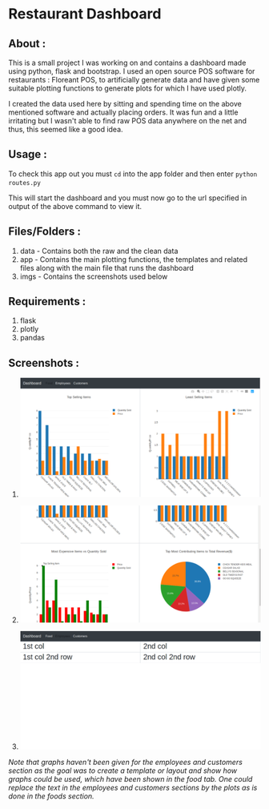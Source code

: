 # Restaurant Dashboard

## About :

This is a small project I was working on and contains a 
dashboard made using python, flask and bootstrap. I used an open 
source POS software for restaurants : Floreant POS, to artificially
generate data and have given some suitable plotting functions to
generate plots for which I have used plotly. 

I created the data used here by sitting and spending time on the above
mentioned software and actually placing orders. It was fun and a 
little irritating but I wasn't able to find raw POS data anywhere on 
the net and thus, this seemed like a good idea.

## Usage :

To check this app out you must `cd` into the app folder and then 
enter `python routes.py`

This will start the dashboard and you must now go to the url 
specified in output of the above command to view it.

## Files/Folders :

1. data - Contains both the raw and the clean data
2. app - Contains the main plotting functions, the templates and
 related files along with the main file that runs the dashboard
3. imgs - Contains the screenshots used below

## Requirements :

1. flask
2. plotly
3. pandas

## Screenshots :

1. ![yo](https://github.com/beatboxerish/mini_projects/blob/master/restaurant_dashboard/imgs/dashboard_1.png)

2. ![woooho](https://github.com/beatboxerish/mini_projects/blob/master/restaurant_dashboard/imgs/dashboard_2.png)

3. ![woooho](https://github.com/beatboxerish/mini_projects/blob/master/restaurant_dashboard/imgs/dashboard_3.png)

*Note that graphs haven't been given for the employees and customers
section as the goal was to create a template or layout and show how 
graphs could be used, which have been shown in the food tab. One 
could replace the text in the employees and customers sections by 
the plots as is done in the foods section.*

